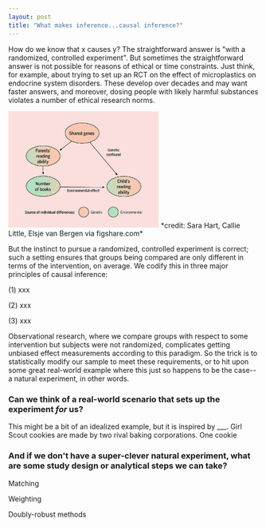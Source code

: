 ```yaml
---
layout: post
title: "What makes inference...causal inference?"
---
```

How do we know that x causes y? The straightforward answer is "with a randomized, controlled experiment". But sometimes the straightforward answer is not possible for reasons of ethical or time constraints. Just think, for example, about trying to set up an RCT on the effect of microplastics on endocrine system disorders. These develop over decades and may want faster answers, and moreover, dosing people with likely harmful substances violates a number of ethical research norms.

<img src="/assets/img/confound.jpg" alt="The classic boogeyman of epidemiology/economics: confounding/omitted variable bias" width="60%">
*credit: Sara Hart, Callie Little, Elsje van Bergen via figshare.com*

But the instinct to pursue a randomized, controlled experiment is correct; such a setting ensures that groups being compared are only different in terms of the intervention, on average. We codify this in three major principles of causal inference:

(1) xxx

(2) xxx
  
(3) xxx

Observational research, where we compare groups with respect to some intervention but subjects were not randomized, complicates getting unbiased effect measurements according to this paradigm. So the trick is to statistically modify our sample to meet these requirements, or to hit upon some great real-world example where this just so happens to be the case--a natural experiment, in other words.  

### Can we think of a real-world scenario that sets up the experiment *for* us?

This might be a bit of an idealized example, but it is inspired by ___. Girl Scout cookies are made by two rival baking corporations. One cookie

### And if we don't have a super-clever natural experiment, what are some study design or analytical steps we can take?

Matching

Weighting

Doubly-robust methods